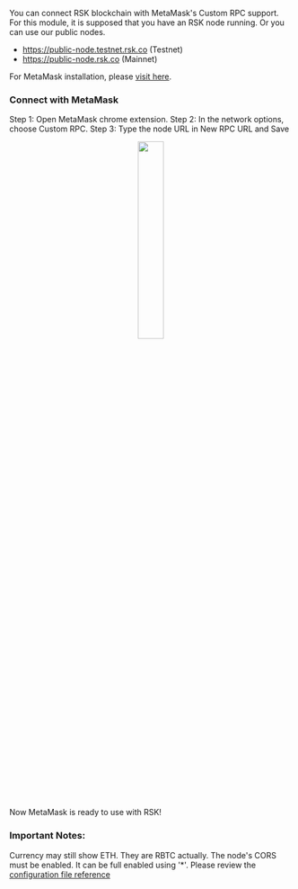 You can connect RSK blockchain with MetaMask's Custom RPC support. For this module, it is supposed that you have an RSK node running. Or you can use our public nodes.

* https://public-node.testnet.rsk.co (Testnet)
* https://public-node.rsk.co (Mainnet)

For MetaMask installation, please <a href="https://metamask.io/" target="_blank">visit here</a>.

### Connect with MetaMask

Step 1: Open MetaMask chrome extension.
Step 2: In the network options, choose Custom RPC.
Step 3: Type the node URL in New RPC URL and Save

<div style="text-align:center"><img style="margin:0 auto; width:30%;" src="https://files.readme.io/3f36557-Screen_Shot_2019-06-24_at_1.55.50_PM.png"></div>

Now MetaMask is ready to use with RSK!

### Important Notes:

Currency may still show ETH. They are RBTC actually.
The node's CORS must be enabled. It can be full enabled using '*'. Please review the <a href="https://github.com/rsksmart/rskj/wiki/Configuration-file-reference" target="_blank">configuration file reference</a>

